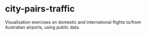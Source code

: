 # city-pairs-traffic

Visualisation exercises on domestic and international flights to/from Australian airports, using public data.
